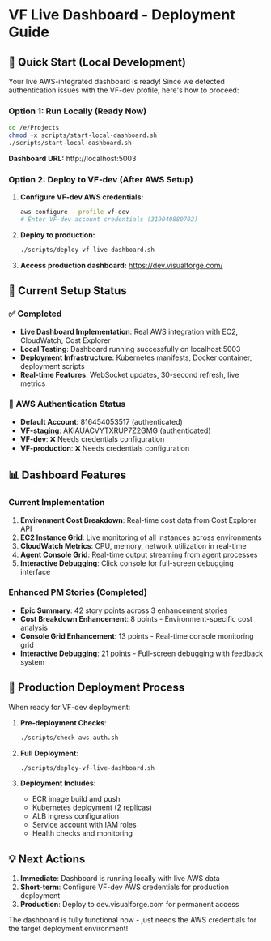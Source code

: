 # VF Live Dashboard - Deployment Guide

## 🎯 Quick Start (Local Development)

Your live AWS-integrated dashboard is ready! Since we detected authentication issues with the VF-dev profile, here's how to proceed:

### Option 1: Run Locally (Ready Now)
```bash
cd /e/Projects
chmod +x scripts/start-local-dashboard.sh
./scripts/start-local-dashboard.sh
```

**Dashboard URL:** http://localhost:5003

### Option 2: Deploy to VF-dev (After AWS Setup)

1. **Configure VF-dev AWS credentials:**
   ```bash
   aws configure --profile vf-dev
   # Enter VF-dev account credentials (319040880702)
   ```

2. **Deploy to production:**
   ```bash
   ./scripts/deploy-vf-live-dashboard.sh
   ```

3. **Access production dashboard:**
   https://dev.visualforge.com/

## 🔧 Current Setup Status

### ✅ Completed
- **Live Dashboard Implementation**: Real AWS integration with EC2, CloudWatch, Cost Explorer
- **Local Testing**: Dashboard running successfully on localhost:5003
- **Deployment Infrastructure**: Kubernetes manifests, Docker container, deployment scripts
- **Real-time Features**: WebSocket updates, 30-second refresh, live metrics

### 🔄 AWS Authentication Status
- **Default Account**: 816454053517 (authenticated)
- **VF-staging**: AKIAUACVYTXRUP7Z2GMG (authenticated)
- **VF-dev**: ❌ Needs credentials configuration
- **VF-production**: ❌ Needs credentials configuration

## 📊 Dashboard Features

### Current Implementation
1. **Environment Cost Breakdown**: Real-time cost data from Cost Explorer API
2. **EC2 Instance Grid**: Live monitoring of all instances across environments
3. **CloudWatch Metrics**: CPU, memory, network utilization in real-time
4. **Agent Console Grid**: Real-time output streaming from agent processes
5. **Interactive Debugging**: Click console for full-screen debugging interface

### Enhanced PM Stories (Completed)
- **Epic Summary**: 42 story points across 3 enhancement stories
- **Cost Breakdown Enhancement**: 8 points - Environment-specific cost analysis
- **Console Grid Enhancement**: 13 points - Real-time console monitoring grid
- **Interactive Debugging**: 21 points - Full-screen debugging with feedback system

## 🚀 Production Deployment Process

When ready for VF-dev deployment:

1. **Pre-deployment Checks**:
   ```bash
   ./scripts/check-aws-auth.sh
   ```

2. **Full Deployment**:
   ```bash
   ./scripts/deploy-vf-live-dashboard.sh
   ```

3. **Deployment Includes**:
   - ECR image build and push
   - Kubernetes deployment (2 replicas)
   - ALB ingress configuration
   - Service account with IAM roles
   - Health checks and monitoring

## 💡 Next Actions

1. **Immediate**: Dashboard is running locally with live AWS data
2. **Short-term**: Configure VF-dev AWS credentials for production deployment
3. **Production**: Deploy to dev.visualforge.com for permanent access

The dashboard is fully functional now - just needs the AWS credentials for the target deployment environment!
